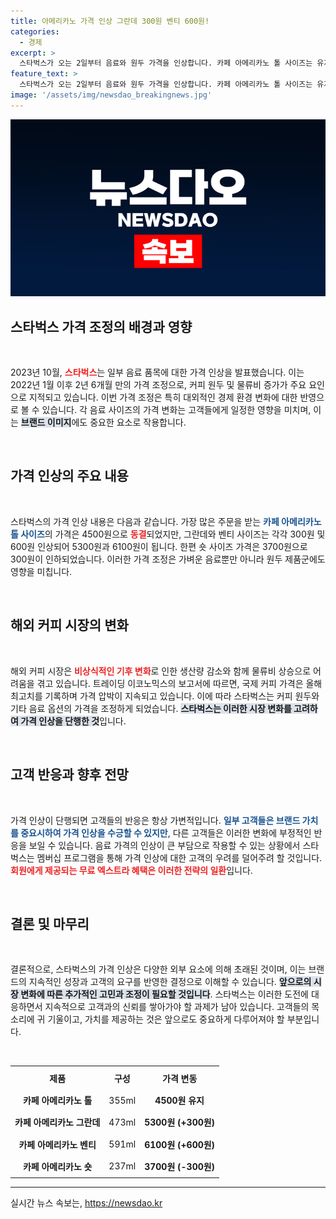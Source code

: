 ```yaml
---
title: 아메리카노 가격 인상 그란데 300원 벤티 600원!
categories:
  - 경제
excerpt: >
  스타벅스가 오는 2일부터 음료와 원두 가격을 인상합니다. 카페 아메리카노 톨 사이즈는 유지되지만, 그란데와 벤티는 각각 300원과 600원 상승. 이상기후와 국제 원두 가격 상승이 배경입니다.
feature_text: >
  스타벅스가 오는 2일부터 음료와 원두 가격을 인상합니다. 카페 아메리카노 톨 사이즈는 유지되지만, 그란데와 벤티는 각각 300원과 600원 상승. 이상기후와 국제 원두 가격 상승이 배경입니다.
image: '/assets/img/newsdao_breakingnews.jpg'
---
```


<p><img src="/assets/img/newsdao_breakingnews.jpg" alt="pcversion 속보" /></p>

<h2 data-ke-size="size26">스타벅스 가격 조정의 배경과 영향</h2>

<p data-ke-size="size16">&nbsp;</p>

<p>2023년 10월, <b><span style="color: #ee2323;">스타벅스</span></b>는 일부 음료 품목에 대한 가격 인상을 발표했습니다. 이는 2022년 1월 이후 2년 6개월 만의 가격 조정으로, 커피 원두 및 물류비 증가가 주요 요인으로 지적되고 있습니다. 이번 가격 조정은 특히 대외적인 경제 환경 변화에 대한 반영으로 볼 수 있습니다. 각 음료 사이즈의 가격 변화는 고객들에게 일정한 영향을 미치며, 이는 <b><span style="background-color: #21538527;">브랜드 이미지</span></b>에도 중요한 요소로 작용합니다. </p>

<p data-ke-size="size16">&nbsp;</p>

<h2 data-ke-size="size26">가격 인상의 주요 내용</h2>

<p data-ke-size="size16">&nbsp;</p>

<p>스타벅스의 가격 인상 내용은 다음과 같습니다. 가장 많은 주문을 받는 <b><span style="color: #1a5490;">카페 아메리카노 톨 사이즈</span></b>의 가격은 4500원으로 <b><span style="color: #ee2323;">동결</span></b>되었지만, 그란데와 벤티 사이즈는 각각 300원 및 600원 인상되어 5300원과 6100원이 됩니다. 한편 숏 사이즈 가격은 3700원으로 300원이 인하되었습니다. 이러한 가격 조정은 가벼운 음료뿐만 아니라 원두 제품군에도 영향을 미칩니다. </p>

<p data-ke-size="size16">&nbsp;</p>

<h2 data-ke-size="size26">해외 커피 시장의 변화</h2>

<p data-ke-size="size16">&nbsp;</p>

<p>해외 커피 시장은 <b><span style="color: #ee2323;">비상식적인 기후 변화</span></b>로 인한 생산량 감소와 함께 물류비 상승으로 어려움을 겪고 있습니다. 트레이딩 이코노믹스의 보고서에 따르면, 국제 커피 가격은 올해 최고치를 기록하며 가격 압박이 지속되고 있습니다. 이에 따라 스타벅스는 커피 원두와 기타 음료 옵션의 가격을 조정하게 되었습니다. <b><span style="background-color: #21538527;">스타벅스는 이러한 시장 변화를 고려하여 가격 인상을 단행한 것</span></b>입니다.</p>

<p data-ke-size="size16">&nbsp;</p>

<h2 data-ke-size="size26">고객 반응과 향후 전망</h2>

<p data-ke-size="size16">&nbsp;</p>

<p>가격 인상이 단행되면 고객들의 반응은 항상 가변적입니다. <b><span style="color: #1a5490;">일부 고객들은 브랜드 가치를 중요시하여 가격 인상을 수긍할 수 있지만</span></b>, 다른 고객들은 이러한 변화에 부정적인 반응을 보일 수 있습니다. 음료 가격의 인상이 큰 부담으로 작용할 수 있는 상황에서 스타벅스는 멤버십 프로그램을 통해 가격 인상에 대한 고객의 우려를 덜어주려 할 것입니다. <b><span style="color: #ee2323;">회원에게 제공되는 무료 엑스트라 혜택은 이러한 전략의 일환</span></b>입니다.</p>

<p data-ke-size="size16">&nbsp;</p>

<h2 data-ke-size="size26">결론 및 마무리</h2>

<p data-ke-size="size16">&nbsp;</p>

<p>결론적으로, 스타벅스의 가격 인상은 다양한 외부 요소에 의해 초래된 것이며, 이는 브랜드의 지속적인 성장과 고객의 요구를 반영한 결정으로 이해할 수 있습니다. <b><span style="background-color: #21538527;">앞으로의 시장 변화에 따른 추가적인 고민과 조정이 필요할 것입니다</span></b>. 스타벅스는 이러한 도전에 대응하면서 지속적으로 고객과의 신뢰를 쌓아가야 할 과제가 남아 있습니다. 고객들의 목소리에 귀 기울이고, 가치를 제공하는 것은 앞으로도 중요하게 다루어져야 할 부분입니다. </p>

<p data-ke-size="size16">&nbsp;</p>

<table style="width: 100%; border-collapse: collapse;">
    <tr>
        <th style="text-align: center; height: 30px;"><b>제품</b></th>
        <th style="text-align: center; height: 30px;"><b>구성</b></th>
        <th style="text-align: center; height: 30px;"><b>가격 변동</b></th>
    </tr>
    <tr>
        <td style="text-align: center; height: 30px;"><b>카페 아메리카노 톨</b></td>
        <td style="text-align: center; height: 30px;">355ml</td>
        <td style="text-align: center; height: 30px;"><b>4500원 유지</b></td>
    </tr>
    <tr>
        <td style="text-align: center; height: 30px;"><b>카페 아메리카노 그란데</b></td>
        <td style="text-align: center; height: 30px;">473ml</td>
        <td style="text-align: center; height: 30px;"><b>5300원 (+300원)</b></td>
    </tr>
    <tr>
        <td style="text-align: center; height: 30px;"><b>카페 아메리카노 벤티</b></td>
        <td style="text-align: center; height: 30px;">591ml</td>
        <td style="text-align: center; height: 30px;"><b>6100원 (+600원)</b></td>
    </tr>
    <tr>
        <td style="text-align: center; height: 30px;"><b>카페 아메리카노 숏</b></td>
        <td style="text-align: center; height: 30px;">237ml</td>
        <td style="text-align: center; height: 30px;"><b>3700원 (-300원)</b></td>
    </tr>
</table>

<hr>
실시간 뉴스 속보는, <a href="https://newsdao.kr" rel="dofollow">https://newsdao.kr</a>


